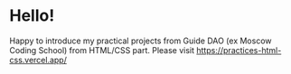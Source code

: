 # Hello! 

Happy to introduce my practical projects from Guide DAO (ex Moscow Coding School) from HTML/CSS part.
Please visit https://practices-html-css.vercel.app/
 
